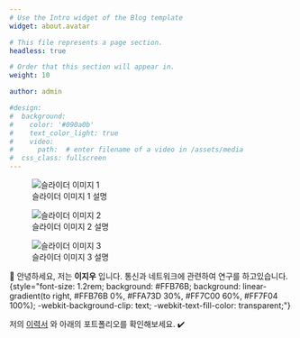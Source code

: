 ```yaml
---
# Use the Intro widget of the Blog template
widget: about.avatar

# This file represents a page section.
headless: true

# Order that this section will appear in.
weight: 10

author: admin

#design:
#  background:
#    color: '#090a0b'
#    text_color_light: true
#    video:
#      path:  # enter filename of a video in /assets/media
#  css_class: fullscreen
---
```


<div class="carousel">
  <div class="carousel-content">
    <figure>
      <img src="/C:\Users\wldne\Desktop\wldnek03.github.io\assets\media\image1.jpg" alt="슬라이더 이미지 1">
      <figcaption>슬라이더 이미지 1 설명</figcaption>
    </figure>
    <figure>
      <img src="C:\Users\wldne\Desktop\wldnek03.github.io\assets\media\image2.jpg" alt="슬라이더 이미지 2">
      <figcaption>슬라이더 이미지 2 설명</figcaption>
    </figure>
    <figure>
      <img src="C:\Users\wldne\Desktop\wldnek03.github.io\assets\media\image3.jpg" alt="슬라이더 이미지 3">
      <figcaption>슬라이더 이미지 3 설명</figcaption>
    </figure>
  </div>
</div>


👋 안녕하세요, 저는 **이지우** 입니다. 통신과 네트워크에 관련하여 연구를 하고있습니다. 
{style="font-size: 1.2rem; background: #FFB76B; background: linear-gradient(to right, #FFB76B 0%, #FFA73D 30%, #FF7C00 60%, #FF7F04 100%); -webkit-background-clip: text; -webkit-text-fill-color: transparent;"}


저의 [이력서](about/) 와 아래의 포트폴리오를 확인해보세요. ✔️

